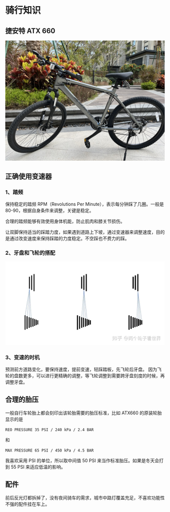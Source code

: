 # 骑行知识

## 捷安特 ATX 660

![](./bike.jpeg)

## 正确使用变速器

### 1、踏频

保持稳定的踏频 RPM（Revolutions Per Minute），表示每分钟踩了几圈。一般是 80-90，根据自身条件来调整，关键是稳定。

合理的踏频能够有效使用身体机能，防止肌肉和膝关节损伤。

让双脚保持适当的踩踏力度，如果遇到道路上下坡，通过变速器来调整速度，目的是通过改变速度来保持踩踏的力度稳定。不空踩也不费力的踩。

### 2、牙盘和飞轮的搭配

![](./变速器.webp)

### 3、变速的时机

预测前方道路变化，要保持速度，提前变速，轻踩踏板，先飞轮后牙盘。 因为飞轮的盘数更多，可以进行更精确的调整，等飞轮调整到需要跨牙盘刻度的时候，再调整牙盘。

## 合理的胎压

一般自行车轮胎上都会刻印出该轮胎需要的胎压标准，比如 ATX660 的原装轮胎显示的是

`REO PRESSURE 35 PSI / 240 kPa / 2.4 BAR`

和

`MAX PRESSURE 65 PSI / 450 kPa / 4.5 BAR`

我喜欢采用 PSI 的单位，所以取中间值 50 PSI 来当作标准胎压。如果是冬天会打到 55 PSI 来适应低温的影响。

## 配件

前后反光灯都拆掉了，没有夜间骑车的需求，城市中路灯覆盖充足，不喜欢功能性不强的配件挂在车上。
